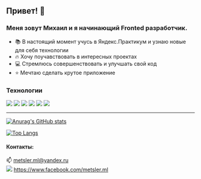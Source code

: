 ## Привет! 👋


### Меня зовут Михаил и я начинающий Fronted разработчик.

- 📚 В настоящий момент учусь в Яндекс.Практикум и узнаю новые для себя технологии
- 🔥 Хочу поучавствовать в интересных проектах
- 💻 Стремлюсь совершенствовать и улучшать свой код
- ⭐ Мечтаю сделать крутое приложение

### Технологии

<img src="https://img.icons8.com/color/48/000000/html-5--v1.png"/> <img src="https://img.icons8.com/color/48/000000/css3.png"/>
<img src="https://img.icons8.com/color/48/000000/javascript--v1.png"/> <img src="https://img.icons8.com/color/48/000000/react-native.png"/>
<img src="https://img.icons8.com/color/48/000000/git.png"/> <img src="https://img.icons8.com/color/48/000000/webpack.png"/>

---

[![Anurag's GitHub stats](https://github-readme-stats.vercel.app/api?username=m-metzler&show_icons=true)](https://github.com/m-metzler/)

[![Top Langs](https://github-readme-stats.vercel.app/api/top-langs/?username=m-metzler&layout=compact)](https://github.com/m-metzler)


#### Контакты:

📫 metsler.ml@yandex.ru  
<img src="https://img.icons8.com/external-justicon-flat-justicon/18/000000/external-facebook-social-media-justicon-flat-justicon.png"/>  https://www.facebook.com/metsler.ml
